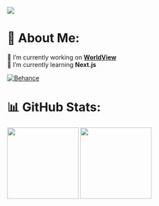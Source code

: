 ![](https://skills.syvixor.com/api/icons?i=c,csharp,java,js,ts,mysql,html,css,svg,md,threejs,react,tailwind,spring,npm,git,ws,postgresql,leetcode,github,vscode,blender,figma,obsidian,premierepro,photoshop)

<!--
![](https://skills.syvixor.com/api/icons?i=ts,supabase,nextjs,graphql,docker,prisma)
-->

# 💫 About Me:
🔭 I’m currently working on **[WorldView](https://github.com/Shalev-Aviv/WorldView)**<br>
🌱 I’m currently learning **Next.js**<br>

[![Behance](https://img.shields.io/badge/Behance-1769ff?logo=behance&logoColor=white)](https://www.behance.net/shalev3)

# 📊 GitHub Stats:
<a href="https://www.youtube.com/watch?v=dQw4w9WgXcQ"><img src="https://github-readme-stats.vercel.app/api?username=Shalev-Aviv&theme=blue_navy&hide_border=false&include_all_commits=false&count_private=false" height="165"></a>
<a href="https://www.youtube.com/watch?v=dQw4w9WgXcQ"><img src="https://github-readme-stats.vercel.app/api/top-langs/?username=Shalev-Aviv&theme=blue_navy&hide_border=false&include_all_commits=false&count_private=false&layout=compact" height="165"></a>

<!-- Used these sites & repos to decorate the README -->
<!-- https://gprm.itsvg.in -->
<!-- https://github.com/syvixor/skills-icons -->
